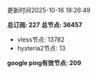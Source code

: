 更新时间2025-10-16 18:26:49

**总订阅: 227**
**总节点: 36457**
- vless节点: 13782
- hysteria2节点: 13

**google ping有效节点: 209**
